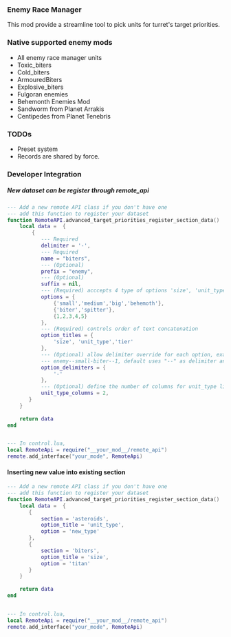 ﻿### Enemy Race Manager

This mod provide a streamline tool to pick units for turret's target priorities.

### Native supported enemy mods
- All enemy race manager units
- Toxic_biters
- Cold_biters
- ArmouredBiters
- Explosive_biters
- Fulgoran enemies
- Behemonth Enemies Mod
- Sandworm from Planet Arrakis
- Centipedes from Planet Tenebris


### TODOs
- Preset system
- Records are shared by force.

### Developer Integration
##### New dataset can be register through remote_api
```lua
--- Add a new remote API class if you don't have one
--- add this function to register your dataset
function RemoteAPI.advanced_target_priorities_register_section_data()
    local data =  {
        {
           --- Required 
           delimiter = '-',
           --- Required
           name = "biters",
           --- (Optional)
           prefix = "enemy",
           --- (Optional)
           suffix = nil,
           --- (Required) acccepts 4 type of options 'size', 'unit_type', 'tier','variant'
           options = {
               {'small','medium','big','behemoth'},
               {'biter','spitter'},
               {1,2,3,4,5}
           },
           --- (Required) controls order of text concatenation
           option_titles = {
               'size', 'unit_type','tier'
           },
           --- (Optional) allow delimiter override for each option, example 
           --- enemy--small-biter--1, default uses "--" as delimiter and you override the size one with "-"
           option_delimiters = {
               '-'
           },
           --- (Optional) define the number of columns for unit_type list.
           unit_type_columns = 2,
       }
    }
    
    return data
end


--- In control.lua,
local RemoteApi = require("__your_mod__/remote_api")
remote.add_interface("your_mode", RemoteApi)
```

#### Inserting new value into existing section
```lua
--- Add a new remote API class if you don't have one
--- add this function to register your dataset
function RemoteAPI.advanced_target_priorities_register_section_data()
    local data =  {
       {
           section = 'asteroids',
           option_title = 'unit_type',
           option = 'new_type'
       },
       {
           section = 'biters',
           option_title = 'size',
           option = 'titan'
       }
    }
    
    return data
end


--- In control.lua,
local RemoteApi = require("__your_mod__/remote_api")
remote.add_interface("your_mode", RemoteApi)
```